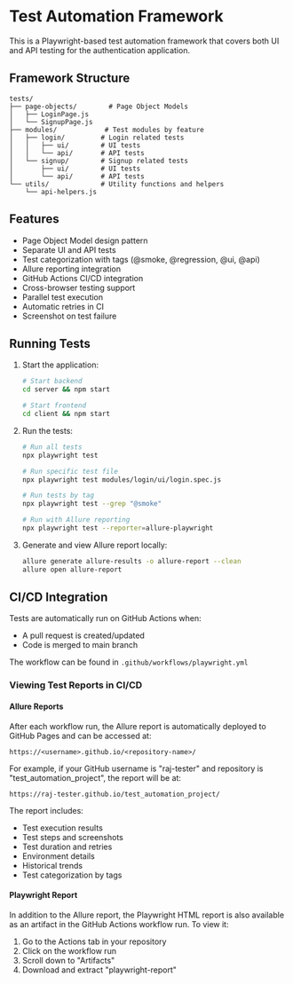 # Test Automation Framework

This is a Playwright-based test automation framework that covers both UI and API testing for the authentication application.

## Framework Structure

```
tests/
├── page-objects/        # Page Object Models
│   ├── LoginPage.js
│   └── SignupPage.js
├── modules/            # Test modules by feature
│   ├── login/         # Login related tests
│   │   ├── ui/        # UI tests
│   │   └── api/       # API tests
│   └── signup/        # Signup related tests
│       ├── ui/        # UI tests
│       └── api/       # API tests
└── utils/             # Utility functions and helpers
    └── api-helpers.js
```

## Features

- Page Object Model design pattern
- Separate UI and API tests
- Test categorization with tags (@smoke, @regression, @ui, @api)
- Allure reporting integration
- GitHub Actions CI/CD integration
- Cross-browser testing support
- Parallel test execution
- Automatic retries in CI
- Screenshot on test failure

## Running Tests

1. Start the application:
   ```bash
   # Start backend
   cd server && npm start
   
   # Start frontend
   cd client && npm start
   ```

2. Run the tests:
   ```bash
   # Run all tests
   npx playwright test
   
   # Run specific test file
   npx playwright test modules/login/ui/login.spec.js
   
   # Run tests by tag
   npx playwright test --grep "@smoke"
   
   # Run with Allure reporting
   npx playwright test --reporter=allure-playwright
   ```

3. Generate and view Allure report locally:
   ```bash
   allure generate allure-results -o allure-report --clean
   allure open allure-report
   ```

## CI/CD Integration

Tests are automatically run on GitHub Actions when:
- A pull request is created/updated
- Code is merged to main branch

The workflow can be found in `.github/workflows/playwright.yml`

### Viewing Test Reports in CI/CD

#### Allure Reports
After each workflow run, the Allure report is automatically deployed to GitHub Pages and can be accessed at:
```
https://<username>.github.io/<repository-name>/
```

For example, if your GitHub username is "raj-tester" and repository is "test_automation_project", the report will be at:
```
https://raj-tester.github.io/test_automation_project/
```

The report includes:
- Test execution results
- Test steps and screenshots
- Test duration and retries
- Environment details
- Historical trends
- Test categorization by tags

#### Playwright Report
In addition to the Allure report, the Playwright HTML report is also available as an artifact in the GitHub Actions workflow run. To view it:

1. Go to the Actions tab in your repository
2. Click on the workflow run
3. Scroll down to "Artifacts"
4. Download and extract "playwright-report" 